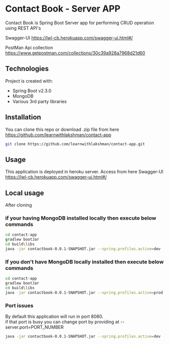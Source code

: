 # Contact Book - Server APP

Contact Book is Spring Boot Server app for performing CRUD operation using REST API's

Swagger-UI https://lwl-cb.herokuapp.com/swagger-ui.html#/

PostMan Api collection https://www.getpostman.com/collections/30c39a928a7968d21d60

## Technologies
Project is created with:
* Spring Boot v2.3.0
* MongoDB
* Various 3rd party libraries



## Installation
You can clone this repo or download .zip file from here https://github.com/learnwithlakshman/contact-app

```bash
git clone https://github.com/learnwithlakshman/contact-app.git
```

## Usage
This application is deployed in heroku server. Access from here Swagger-UI https://lwl-cb.herokuapp.com/swagger-ui.html#/

## Local usage
After cloning 

### if your having MongoDB installed locally then execute below commands

```bash
cd contact-app
gradlew bootJar
cd build\libs
java -jar contactbook-0.0.1-SNAPSHOT.jar --spring.profiles.active=dev
```

### If you don't have MongoDB locally installed then execute below commands

```bash
cd contact-app
gradlew bootJar
cd build\libs
java -jar contactbook-0.0.1-SNAPSHOT.jar --spring.profiles.active=prod
```
### Port issues

By default this application will run in port 8080. <br>
if that port is busy you can change port by providing at --server.port=PORT_NUMBER

```bash
java -jar contactbook-0.0.1-SNAPSHOT.jar --spring.profiles.active=dev --server.port=8082
```
